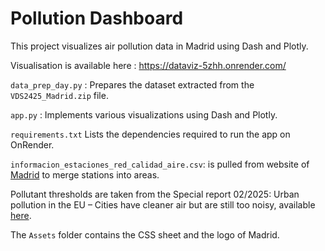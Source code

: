 # Pollution Dashboard

This project visualizes air pollution data in Madrid using Dash and Plotly.

Visualisation is available here : https://dataviz-5zhh.onrender.com/

`data_prep_day.py` : Prepares the dataset extracted from the `VDS2425_Madrid.zip` file.

`app.py` : Implements various visualizations using Dash and Plotly.

`requirements.txt` Lists the dependencies required to run the app on OnRender.

`informacion_estaciones_red_calidad_aire.csv`: is pulled from website of [Madrid](https://datos.madrid.es/sites/v/index.jsp?vgnextoid=9e42c176313eb410VgnVCM1000000b205a0aRCRD&vgnextchannel=374512b9ace9f310VgnVCM100000171f5a0aRCRD) to merge stations into areas.

Pollutant thresholds are taken from the Special report 02/2025: Urban pollution in the EU – Cities have cleaner air but are still too noisy, available [here](https://www.eca.europa.eu/en/publications?ref=SR-2025-02).

The `Assets` folder contains the CSS sheet and the logo of Madrid.
